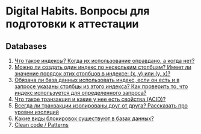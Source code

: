 # Digital Habits. Вопросы для подготовки к аттестации

## Databases

1. [Что такое индексы? Когда их использование оправдано, а когда нет?](./databases/Что_такое_индексы_Когда_их_использование_оправдано,_а_когда_нет.md)
1. [Можно ли создать один индекс по нескольким столбцам? Имеет ли значение порядок этих столбцов в индексе: (x, y) или (y, x)? ](./databases/Можно_ли_создать_один_индекс_по_нескольким_столбцам_Имеет_ли_значение_порядок_этих_столбцов_в_индексе_(x,_y)_или_(y,_x)_.md)
1. [Обязана ли база данных использовать индекс, если он есть и в запросе указаны столбцы из этого индекса? Как проверить то, что индекс используется для определенного запроса?](./databases/Обязана_ли_база_данных_использовать_индекс,_если_он_есть_и_в_запросе_указаны_столбцы_из_этого_индекса_Как_проверить_то,_что_индекс_используется_для_определенного_запроса.md)
1. [Что такое транзакция и какие у нее есть свойства (ACID)?](./databases/Что_такое_транзакция_и_какие_у_нее_есть_свойства_(ACID).md)
1. [Всегда ли транзакции изолированы друг от друга? Рассказать про уровни изоляций](./databases/Всегда_ли_транзакции_изолированы_друг_от_друга_Рассказать_про_уровни_изоляций.md)
1. [Какие виды блокировок существуют в базах данных?](./databases/Какие_виды_блокировок_существуют_в_базах_данных.md)
1. [Clean code / Patterns](./databases/Clean_code_Patterns.md)

